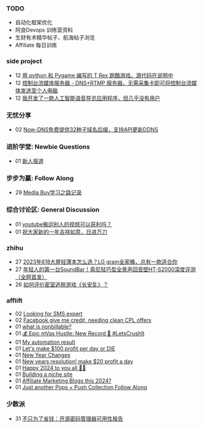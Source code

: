 ### TODO
-  自动化框架优化
-  阿良Devops 训练营资料
-  生财有术精华帖子、航海帖子浏览
-  Affiliate 每日训练

### side project
<!-- sideproject:START -->
-  12 [用 python 和 Pygame 编写的 T Rex 跑酷游戏。源代码在说明中](https://www.youtube.com/watch?v=pZySIXSelCA)
-  12 [控制台流媒体服务器 - DNS+RTMP 服务器，无需采集卡即可将控制台流媒体发送至个人电脑](https://github.com/Aioros/console-streaming-server)
-  12 [我开发了一款人工智能语音导览应用程序，但几乎没有用户](https://www.reddit.com/r/SideProject/comments/18gpp0e/ive_built_an_ai_audio_tour_app_but_have_almost_no/)<!-- sideproject:END -->


### 无忧分享
<!-- ruyo:START -->
-  02 [Now-DNS免费提供32种子域名后缀，支持API更新DDNS](https://51.ruyo.net/18589.html)<!-- ruyo:END -->

### 进阶学堂: Newbie Questions
<!-- advertcn1:START -->
-  01 [新人报道](https://www.advertcn.com/thread-113521-1-1.html)<!-- advertcn1:END -->

### 步步为赢: Follow Along
<!-- advertcn2:START -->
-  29 [Media Buy学习之路记录](https://www.advertcn.com/thread-113493-1-1.html)<!-- advertcn2:END -->

### 综合讨论区: General Discussion
<!-- advertcn3:START -->
-  01 [youtube搬运别人的视频可以获利吗？](https://www.advertcn.com/thread-113523-1-1.html)
-  01 [祝大家新的一年吉祥如意，日进万刀](https://www.advertcn.com/thread-113517-1-1.html)<!-- advertcn3:END -->


### zhihu
<!-- zhihu:START -->
-  27 [2023年618大屏轻薄本怎么选？LG gram全家桶，总有一款适合你](http://zhuanlan.zhihu.com/p/632641888?utm_campaign=rss&utm_medium=rss&utm_source=rss&utm_content=title)
-  27 [年轻人的第一台SoundBar！索尼轻巧型全景声回音壁HT-S2000深度评测（全网首发）](http://zhuanlan.zhihu.com/p/630990296?utm_campaign=rss&utm_medium=rss&utm_source=rss&utm_content=title)
-  26 [如何评价密室逃脱游戏《长安乱》？](http://www.zhihu.com/question/563950552/answer/3045961312?utm_campaign=rss&utm_medium=rss&utm_source=rss&utm_content=title)<!-- zhihu:END -->

### afflift
<!-- afflift:START -->
-  02 [Looking for SMS expert](https://afflift.com/f/threads/looking-for-sms-expert.12396/)
-  02 [Facebook give me credit, needing clean CPL offers](https://afflift.com/f/threads/facebook-give-me-credit-needing-clean-cpl-offers.12343/)
-  01 [what is nonbillable?](https://afflift.com/f/threads/what-is-nonbillable.12395/)
-  01 [💰 Epic mVas Hustle: New Record 🚀 #LetsCrushIt](https://afflift.com/f/threads/%F0%9F%92%B0-epic-mvas-hustle-new-record-%F0%9F%9A%80-letscrushit.12305/)
-  01 [My automation result](https://afflift.com/f/threads/my-automation-result.12387/)
-  01 [Let&#39;s make $100 profit per day or DIE](https://afflift.com/f/threads/lets-make-100-profit-per-day-or-die.11969/)
-  01 [New Year Changes](https://afflift.com/f/threads/new-year-changes.12394/)
-  01 [New years resolution! make $20 profit a day](https://afflift.com/f/threads/new-years-resolution-make-20-profit-a-day.12392/)
-  01 [Happy 2024 to you all 🥂🥂](https://afflift.com/f/threads/happy-2024-to-you-all-%F0%9F%A5%82%F0%9F%A5%82.12389/)
-  01 [Building a niche site](https://afflift.com/f/threads/building-a-niche-site.12289/)
-  01 [Affiliate Marketing Blogs this 2024?](https://afflift.com/f/threads/affiliate-marketing-blogs-this-2024.12393/)
-  01 [Just another Pops + Push Collection Follow Along](https://afflift.com/f/threads/just-another-pops-push-collection-follow-along.12183/)<!-- afflift:END -->

### 少数派
<!-- sspai:START -->
-  31 [不只为了省钱：开源密码管理器可用性报告](https://sspai.com/prime/story/opensource-password-managers-compared)<!-- sspai:END -->

